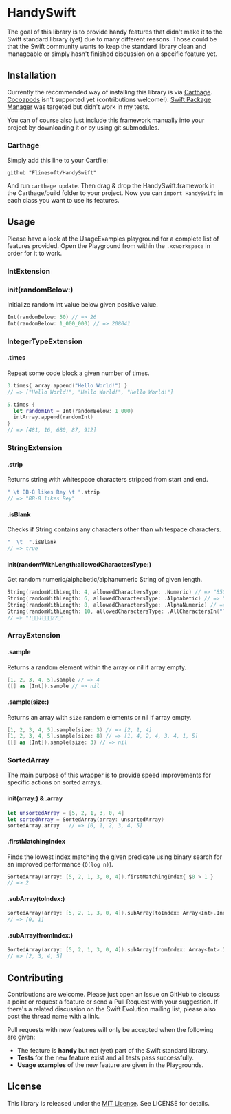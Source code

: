 # HandySwift

The goal of this library is to provide handy features that didn't make it to the Swift standard library (yet) due to many different reasons. Those could be that the Swift community wants to keep the standard library clean and manageable or simply hasn't finished discussion on a specific feature yet.

## Installation

Currently the recommended way of installing this library is via [Carthage](https://github.com/Carthage/Carthage).
[Cocoapods](https://github.com/CocoaPods/CocoaPods) isn't supported yet (contributions welcome!).
[Swift Package Manager](https://github.com/apple/swift-package-manager) was targeted but didn't work in my tests.

You can of course also just include this framework manually into your project by downloading it or by using git submodules.

### Carthage

Simply add this line to your Cartfile:

```
github "Flinesoft/HandySwift"
```

And run `carthage update`. Then drag & drop the HandySwift.framework in the Carthage/build folder to your project. Now you can `import HandySwift` in each class you want to use its features.

## Usage

Please have a look at the UsageExamples.playground for a complete list of features provided.
Open the Playground from within the `.xcworkspace` in order for it to work.

### IntExtension

### init(randomBelow:)

Initialize random Int value below given positive value.

``` Swift
Int(randomBelow: 50) // => 26
Int(randomBelow: 1_000_000) // => 208041
```

### IntegerTypeExtension

#### .times

Repeat some code block a given number of times.

``` Swift
3.times{ array.append("Hello World!") }
// => ["Hello World!", "Hello World!", "Hello World!"]

5.times {
  let randomInt = Int(randomBelow: 1_000)
  intArray.append(randomInt)
}
// => [481, 16, 680, 87, 912]
```

### StringExtension

#### .strip

Returns string with whitespace characters stripped from start and end.

``` Swift
" \t BB-8 likes Rey \t ".strip
// => "BB-8 likes Rey"
```

#### .isBlank

Checks if String contains any characters other than whitespace characters.

``` Swift
"  \t  ".isBlank
// => true
```

#### init(randomWithLength:allowedCharactersType:)

Get random numeric/alphabetic/alphanumeric String of given length.

``` Swift
String(randomWithLength: 4, allowedCharactersType: .Numeric) // => "8503"
String(randomWithLength: 6, allowedCharactersType: .Alphabetic) // => "ysTUzU"
String(randomWithLength: 8, allowedCharactersType: .AlphaNumeric) // => "2TgM5sUG"
String(randomWithLength: 10, allowedCharactersType: .AllCharactersIn("?!🐲🍏✈️🎎🍜"))
// => "!🍏🐲✈️🎎🐲🍜??🍜"
```

### ArrayExtension

#### .sample

Returns a random element within the array or nil if array empty.

``` Swift
[1, 2, 3, 4, 5].sample // => 4
([] as [Int]).sample // => nil
```

#### .sample(size:)

Returns an array with `size` random elements or nil if array empty.

``` Swift
[1, 2, 3, 4, 5].sample(size: 3) // => [2, 1, 4]
[1, 2, 3, 4, 5].sample(size: 8) // => [1, 4, 2, 4, 3, 4, 1, 5]
([] as [Int]).sample(size: 3) // => nil
```

### SortedArray

The main purpose of this wrapper is to provide speed improvements for specific actions on sorted arrays.

#### init(array:) & .array

``` Swift
let unsortedArray = [5, 2, 1, 3, 0, 4]
let sortedArray = SortedArray(array: unsortedArray)
sortedArray.array   // => [0, 1, 2, 3, 4, 5]
```

#### .firstMatchingIndex

Finds the lowest index matching the given predicate using binary search for an improved performance (`O(log n)`).

``` Swift
SortedArray(array: [5, 2, 1, 3, 0, 4]).firstMatchingIndex{ $0 > 1 }
// => 2
```

#### .subArray(toIndex:)

``` Swift
SortedArray(array: [5, 2, 1, 3, 0, 4]).subArray(toIndex: Array<Int>.Index(2))
// => [0, 1]
```

#### .subArray(fromIndex:)

``` Swift
SortedArray(array: [5, 2, 1, 3, 0, 4]).subArray(fromIndex: Array<Int>.Index(2))
// => [2, 3, 4, 5]
```


## Contributing

Contributions are welcome. Please just open an Issue on GitHub to discuss a point or request a feature or send a Pull Request with your suggestion. If there's a related discussion on the Swift Evolution mailing list, please also post the thread name with a link.

Pull requests with new features will only be accepted when the following are given:
- The feature is **handy** but not (yet) part of the Swift standard library.
- **Tests** for the new feature exist and all tests pass successfully.
- **Usage examples** of the new feature are given in the Playgrounds.

## License
This library is released under the [MIT License](http://opensource.org/licenses/MIT). See LICENSE for details.
